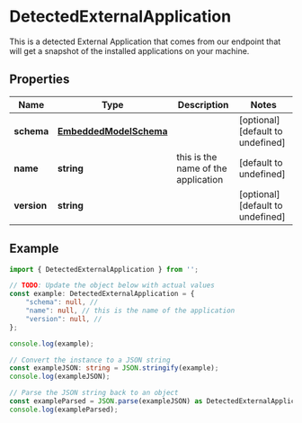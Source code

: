 
# DetectedExternalApplication

This is a detected External Application that comes from our endpoint that will get a snapshot of the installed applications on your machine.

## Properties

Name | Type | Description | Notes
------------ | ------------- | ------------- | -------------
**schema** | [**EmbeddedModelSchema**](EmbeddedModelSchema) |  | [optional] [default to undefined]
**name** | **string** | this is the name of the application | [default to undefined]
**version** | **string** |  | [optional] [default to undefined]

## Example

```typescript
import { DetectedExternalApplication } from '';

// TODO: Update the object below with actual values
const example: DetectedExternalApplication = {
    "schema": null, // 
    "name": null, // this is the name of the application
    "version": null, // 
};

console.log(example);

// Convert the instance to a JSON string
const exampleJSON: string = JSON.stringify(example);
console.log(exampleJSON);

// Parse the JSON string back to an object
const exampleParsed = JSON.parse(exampleJSON) as DetectedExternalApplication;
console.log(exampleParsed);
```




